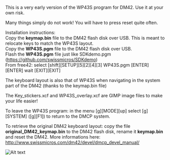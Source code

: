 This is a very early version of the WP43S program for DM42. Use it at your own risk.  

Many things simply do not work! You will have to press reset quite often.  

Installation instructions:  
Copy the **keymap.bin** file to the DM42 flash disk over USB. This is meant to relocate keys to match the WP43S layout.  
Copy the **WP43S.pgm** file to the DM42 flash disk over USB.  
Flash the **WP43S.pgm** file just like SDKdemo.pgm (https://github.com/swissmicros/SDKdemo)  
From free42: select [shift][SETUP][5][2][4][3] WP43S.pgm [ENTER][ENTER] wait [EXIT][EXIT]  
  
The keyboard layout is also that of WP43S when navigating in the system part of the DM42 (thanks to the keymap.bin file)
  
The Key_stickers.xcf and WP43S_overlay.xcf are GIMP image files to make your life easier!
  
To leave the WP43S program: in the menu [g][MODE][up] select [g][SYSTEM] ([g][F1]) to return to the DMCP system.
  
To retrieve the original DM42 keyboard layout: copy the file **original_DM42_keymap.bin** to the DM42 flash disk, rename it **keymap.bin** and reset the DM42. More informations here: http://www.swissmicros.com/dm42/devel/dmcp_devel_manual/  
  
![Alt text](https://gitlab.com/Over_score/wp43s/uploads/a5baf438f0ee3ba50b72e555bc16f7d5/image.png "DM42")
